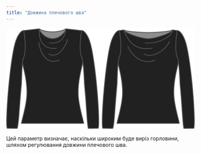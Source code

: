 ```yaml
---
title: "Довжина плечового шва"
---
```


![Варіант довжини плечового шва на Діані](./shoulderseamlength.svg)

Цей параметр визначає, наскільки широким буде виріз горловини, шляхом регулювання довжини плечового шва.




